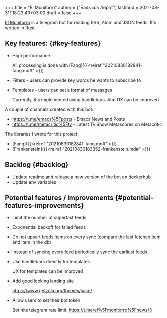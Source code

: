 +++
title = "El Monitorro"
author = ["Бадыков Айрат"]
lastmod = 2021-08-31T18:23:49+03:00
draft = false
+++

[El Monitorro](https://github.com/ayrat555/el%5Fmonitorro) is a telegram bot for reading  RSS, Atom and JSON feeds. It's written in Rust.


## Key features: {#key-features}

-   High performance.

    All processing is done with [Fang]({{<relref "20210830182841-fang.md#" >}})

-   Filters - users can provide key words he wants to subscribe to

-   Templates - users can set a format of messages

    Currently, it's implemented using handlebars. And UX can be improved

A couple of channels created with this bot:

-   <https://t.me/emacs%5Fposts> - Emacs News and Posts
-   <https://t.me/metacritic%5Ftv> - Latest Tv Show Metascores on Metacritic

The libraries I wrote for this project:

-   [Fang]({{<relref "20210830182841-fang.md#" >}})
-   [Frankenstein]({{<relref "20210830183352-frankenstein.md#" >}})


## Backlog {#backlog}

-   Update readme and release a new version of the bot on dockerhub
-   Update env variables


## Potential features / improvements {#potential-features-improvements}

-   Limit the number of superfast feeds

-   Exponential backoff for failed feeds

-   Do not upsert feeds items on every sync
    (compare the last fetched item and item in the db)

-   Instead of syncing every feed periodically sync the earliest feeds.

-   Use handlebars directly for templates

    UX for templates can be improved
-   Add good looking landing site

    <https://www.getzola.org/themes/juice/>
-   Allow users to set their bot token

    Bot hits telegram rate limit.
     <https://t.me/el%5Fmonitorro%5Fnews/3>
